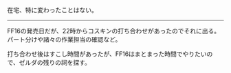 在宅、特に変わったことはない。

---

FF16の発売日だが、22時からコスキンの打ち合わせがあったのでそれに出る。パート分けや諸々の作業担当の確認など。

打ち合わせ後はすこし時間があったが、FF16はまとまった時間でやりたいので、ゼルダの残りの祠を探す。
